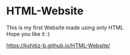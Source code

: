 # HTML-Website
This is my first Website made using only HTML<br>
Hope you like it :)<br>

https://kshitiz-b.github.io/HTML-Website/
